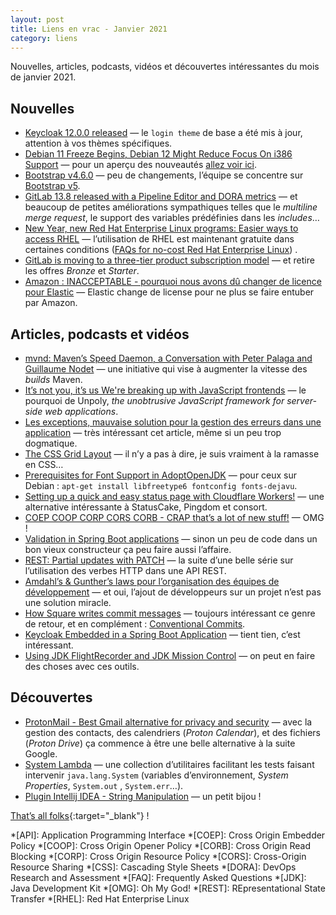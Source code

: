 ```yaml
---
layout: post
title: Liens en vrac - Janvier 2021
category: liens
---
```


Nouvelles, articles, podcasts, vidéos et découvertes intéressantes du mois de janvier 2021.

## Nouvelles

- [Keycloak 12.0.0 released](https://www.keycloak.org//2020/12/keycloak-1200-released.html)
  — le `login theme` de base a été mis à jour, attention à vos thèmes spécifiques.
- [Debian 11 Freeze Begins, Debian 12 Might Reduce Focus On i386 Support](https://www.phoronix.com/scan.php?page=news_item&px=Debian-11-Freeze-Starts)
  — pour un aperçu des
  nouveautés [allez voir ici](https://www.debian.org/releases/bullseye/amd64/release-notes/ch-whats-new.fr.html).
- [Bootstrap v4.6.0](https://blog.getbootstrap.com/2021/01/19/bootstrap-4.6.0/)
  — peu de changements, l’équipe se concentre
  sur [Bootstrap v5](https://blog.getbootstrap.com/2021/02/10/bootstrap-5-beta-2/).
- [GitLab 13.8 released with a Pipeline Editor and DORA metrics](https://about.gitlab.com/releases/2021/01/22/gitlab-13-8-released/)
  — et beaucoup de petites améliorations sympathiques telles que le _multiline merge request_, le support des variables
  prédéfinies dans les _includes_…
- [New Year, new Red Hat Enterprise Linux programs: Easier ways to access RHEL](https://www.redhat.com/en/blog/new-year-new-red-hat-enterprise-linux-programs-easier-ways-access-rhel)
  — l’utilisation de RHEL est maintenant gratuite dans certaines
  conditions ([FAQs for no-cost Red Hat Enterprise Linux](https://developers.redhat.com/articles/faqs-no-cost-red-hat-enterprise-linux))
  .
- [GitLab is moving to a three-tier product subscription model](https://about.gitlab.com/blog/2021/01/26/new-gitlab-product-subscription-model/)
  — et retire les offres _Bronze_ et _Starter_.
- [Amazon : INACCEPTABLE - pourquoi nous avons dû changer de licence pour Elastic](https://www.elastic.co/fr/blog/why-license-change-AWS)
  — Elastic change de license pour ne plus se faire entuber par Amazon.

## Articles, podcasts et vidéos

- [mvnd: Maven’s Speed Daemon, a Conversation with Peter Palaga and Guillaume Nodet](https://www.infoq.com/news/2020/12/mvnd-mavens-speed-daemon/)
  — une initiative qui vise à augmenter la vitesse des _builds_ Maven.
- [It’s not you, it’s us We're breaking up with JavaScript frontends](http://triskweline.de/unpoly-rugb/)
  — le pourquoi de Unpoly, _the unobtrusive JavaScript framework for server-side web applications_.
- [Les exceptions, mauvaise solution pour la gestion des erreurs dans une application](https://blog.engineering.publicissapient.fr/2021/01/11/les-exceptions-mauvaise-solution-pour-la-gestion-des-erreurs-dans-une-application/)
  — très intéressant cet article, même si un peu trop dogmatique.
- [The CSS Grid Layout](https://medium.com/helpful-human/the-css-grid-layout-2d6a0a119196)
  — il n’y a pas à dire, je suis vraiment à la ramasse en CSS…
- [Prerequisites for Font Support in AdoptOpenJDK](https://blog.adoptopenjdk.net/2021/01/prerequisites-for-font-support-in-adoptopenjdk/)
  — pour ceux sur Debian : `apt-get install libfreetype6 fontconfig fonts-dejavu`.
- [Setting up a quick and easy status page with Cloudflare Workers!](https://scotthelme.co.uk/setting-up-a-quick-and-easy-status-page-with-cloudflare-workers/)
  — une alternative intéressante à StatusCake, Pingdom et consort.
- [COEP COOP CORP CORS CORB - CRAP that’s a lot of new stuff!](https://scotthelme.co.uk/coop-and-coep/)
  — OMG !
- [Validation in Spring Boot applications](https://www.mscharhag.com/spring/validation-in-spring-boot-applications)
  — sinon un peu de code dans un bon vieux constructeur ça peu faire aussi l’affaire.
- [REST: Partial updates with PATCH](https://www.mscharhag.com/api-design/rest-partial-updates-patch)
  — la suite d’une belle série sur l’utilisation des verbes HTTP dans une API REST.
- [Amdahl’s & Gunther’s laws pour l’organisation des équipes de développement](https://www.touilleur-express.fr/2021/01/11/amdahls-gunthers-laws-pour-lorganisation-des-equipes-de-developpement/)
  — et oui, l’ajout de développeurs sur un projet n’est pas une solution miracle.
- [How Square writes commit messages](https://medium.com/square-corner-blog/how-square-writes-commit-messages-8e92fcbf77c9#---415-539)
  — toujours intéressant ce genre de retour, et en
  complément : [Conventional Commits](https://www.conventionalcommits.org/).
- [Keycloak Embedded in a Spring Boot Application](https://www.baeldung.com/keycloak-embedded-in-spring-boot-app)
  — tient tien, c’est intéressant.
- [Using JDK FlightRecorder and JDK Mission Control](https://blog.arkey.fr/2020/06/28/using-jdk-flight-recorder-and-jdk-mission-control/)
  — on peut en faire des choses avec ces outils.

## Découvertes

- [ProtonMail - Best Gmail alternative for privacy and security](https://protonmail.com/blog/gmail-alternative/)
  — avec la gestion des contacts, des calendriers (_Proton Calendar_), et des fichiers (_Proton Drive_) ça commence à
  être une belle alternative à la suite Google.
- [System Lambda](https://github.com/stefanbirkner/system-lambda)
  — une collection d’utilitaires facilitant les tests faisant intervenir `java.lang.System` (variables
  d’environnement, _System Properties_, `System.out`
  , `System.err`…).
- [Plugin Intellij IDEA - String Manipulation](https://plugins.jetbrains.com/plugin/2162-string-manipulation)
  — un petit bijou !

[That’s all folks](https://www.youtube.com/watch?v=ealNJpw3J4Q "Beach House - The Hours"){:target="_blank"} !

<!-- prettier-ignore-start -->
*[API]: Application Programming Interface
*[COEP]: Cross Origin Embedder Policy
*[COOP]: Cross Origin Opener Policy
*[CORB]: Cross Origin Read Blocking
*[CORP]: Cross Origin Resource Policy
*[CORS]: Cross-Origin Resource Sharing
*[CSS]: Cascading Style Sheets
*[DORA]: DevOps Research and Assessment
*[FAQ]: Frequently Asked Questions
*[JDK]: Java Development Kit
*[OMG]: Oh My God!
*[REST]: REpresentational State Transfer
*[RHEL]: Red Hat Enterprise Linux
<!-- prettier-ignore-end -->
